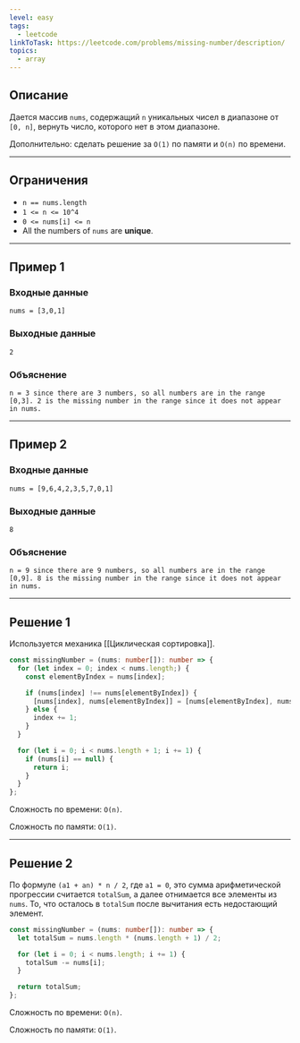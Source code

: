 ```yaml
---
level: easy
tags:
  - leetcode
linkToTask: https://leetcode.com/problems/missing-number/description/
topics:
  - array
---
```

## Описание

Дается массив `nums`, содержащий `n` уникальных чисел в диапазоне от `[0, n]`, вернуть число, которого нет в этом диапазоне.

Дополнительно: сделать решение за `O(1)` по памяти и `O(n)` по времени.

---
## Ограничения

- `n == nums.length`
- `1 <= n <= 10^4`
- `0 <= nums[i] <= n`
- All the numbers of `nums` are **unique**.

---
## Пример 1

### Входные данные

```
nums = [3,0,1]
```
### Выходные данные

```
2
```
### Объяснение

```
n = 3 since there are 3 numbers, so all numbers are in the range [0,3]. 2 is the missing number in the range since it does not appear in nums.
```

---
## Пример 2

### Входные данные

```
nums = [9,6,4,2,3,5,7,0,1]
```
### Выходные данные

```
8
```
### Объяснение

```
n = 9 since there are 9 numbers, so all numbers are in the range [0,9]. 8 is the missing number in the range since it does not appear in nums.
```

---
## Решение 1

Используется механика [[Циклическая сортировка]].

```typescript
const missingNumber = (nums: number[]): number => {
  for (let index = 0; index < nums.length;) {
    const elementByIndex = nums[index];

    if (nums[index] !== nums[elementByIndex]) {
      [nums[index], nums[elementByIndex]] = [nums[elementByIndex], nums[index]];
    } else {
      index += 1;
    }
  }

  for (let i = 0; i < nums.length + 1; i += 1) {
    if (nums[i] == null) {
      return i;
    }
  }
};
```

Сложность по времени: `O(n)`.

Сложность по памяти: `O(1)`.

---
## Решение 2

По формуле `(a1 + an) * n / 2`, где `a1 = 0`, это сумма арифметической прогрессии считается `totalSum`, а далее отнимается все элементы из `nums`. То, что осталось в `totalSum` после вычитания есть недостающий элемент.

```typescript
const missingNumber = (nums: number[]): number => {
  let totalSum = nums.length * (nums.length + 1) / 2;

  for (let i = 0; i < nums.length; i += 1) {
    totalSum -= nums[i];
  }

  return totalSum;
};
```

Сложность по времени: `O(n)`.

Сложность по памяти: `O(1)`.